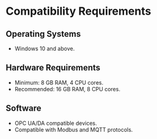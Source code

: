 ﻿# Compatibility Requirements

## Operating Systems
- Windows 10 and above.

## Hardware Requirements
- Minimum: 8 GB RAM, 4 CPU cores.
- Recommended: 16 GB RAM, 8 CPU cores.

## Software
- OPC UA/DA compatible devices.
- Compatible with Modbus and MQTT protocols.
